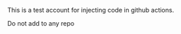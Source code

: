 This is a test account for injecting code in github actions.

Do not add to any repo

<!---
TorbjornLiven/TorbjornLiven is a ✨ special ✨ repository because its `README.md` (this file) appears on your GitHub profile.
You can click the Preview link to take a look at your changes.
--->
